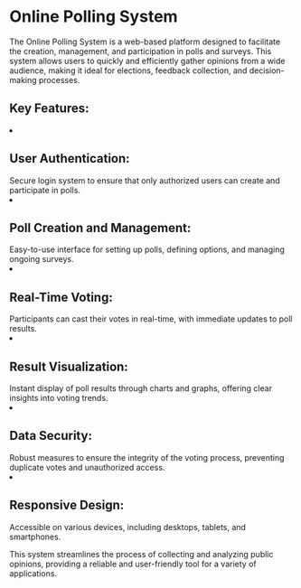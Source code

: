 # Online Polling System
The Online Polling System is a web-based platform designed to facilitate the creation, management, and participation in polls and surveys. This system allows users to quickly and efficiently gather opinions from a wide audience, making it ideal for elections, feedback collection, and decision-making processes.

## Key Features:
<li><h2>User Authentication:</h2> 
  Secure login system to ensure that only authorized users can create and participate in polls.</li>
<li><h2>Poll Creation and Management:</h2>
  Easy-to-use interface for setting up polls, defining options, and managing ongoing surveys.</li>
<li><h2>Real-Time Voting:</h2> 
  Participants can cast their votes in real-time, with immediate updates to poll results.</li>
<li><h2>Result Visualization:</h2> 
  Instant display of poll results through charts and graphs, offering clear insights into voting trends.</li>
<li><h2>Data Security:</h2>
  Robust measures to ensure the integrity of the voting process, preventing duplicate votes and unauthorized access.</li>
<li><h2>Responsive Design:</h2> 
  Accessible on various devices, including desktops, tablets, and smartphones.</li>

This system streamlines the process of collecting and analyzing public opinions, providing a reliable and user-friendly tool for a variety of applications.
